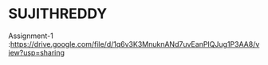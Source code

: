 # SUJITHREDDY
Assignment-1 :https://drive.google.com/file/d/1q6v3K3MnuknANd7uvEanPIQJug1P3AA8/view?usp=sharing
